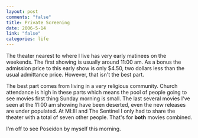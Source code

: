 ```yaml
--- 
layout: post
comments: "false"
title: Private Screening
date: 2006-5-14
link: "false"
categories: life
---
```

The theater nearest to where I live has very early matinees on the weekends. The first showing is usually around 11:00 am. As a bonus the admission price to this early show is only $4.50, two dollars less than the usual admittance price. However, that isn't the best part.

The best part comes from living in a very religious community. Church attendance is high in these parts which means the pool of people going to see movies first thing Sunday morning is small. The last several movies I've seen at the 11:00 am showing have been deserted, even the new releases are under populated. At MI:III and The Sentinel I only had to share the theater with a total of seven other people. That's for <b>both</b> movies combined.

I'm off to see Poseidon by myself this morning.
